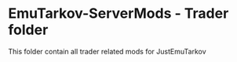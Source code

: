 # EmuTarkov-ServerMods - Trader folder
This folder contain all trader related mods for JustEmuTarkov
